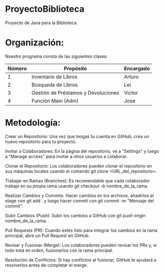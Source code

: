 # ProyectoBiblioteca
Proyecto de Java para la Biblioteca.

# Organización:

Nuestro programa consta de las siguientes clases:

| Número | Propósito  | Encargado |
| ------------- | ------------- | ------------- |
| 1  | Inventario de Libros  | Arturo |
| 2  | Búsqueda de Libros | Lei |
| 3  | Gestión de Préstamos y Devoluciones | Victor |
| 4  | Función Main (Adm) | Jose |

# Metodología:
Crear un Repositorio:
Una vez que tengas tu cuenta en GitHub, crea un nuevo repositorio para tu proyecto.

Invitar a Colaboradores:
En la página del repositorio, ve a "Settings" y luego a "Manage access" para invitar a otros usuarios a colaborar.

Clonar el Repositorio:
Los colaboradores pueden clonar el repositorio en sus máquinas locales usando el comando git clone <URL_del_repositorio>.

Trabajar en Ramas (Branches):
Es recomendable que cada colaborador trabaje en su propia rama usando git checkout -b nombre_de_la_rama.

Realizar Cambios y Commits:
Hacer cambios en los archivos, añadirlos al stage con git add . y luego hacer commit con git commit -m "Mensaje del commit".

Subir Cambios (Push):
Subir los cambios a GitHub con git push origin nombre_de_la_rama.

Pull Requests (PR):
Cuando estés listo para integrar los cambios en la rama principal, abre un Pull Request en GitHub.

Revisar y Fusionar (Merge):
Los colaboradores pueden revisar los PRs y, si todo está en orden, fusionarlos con la rama principal.

Resolución de Conflictos:
Si hay conflictos al fusionar, GitHub te ayudará a resolverlos antes de completar el merge.
